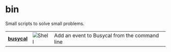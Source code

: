 # bin
Small scripts to solve small problems.

| | | |
| --- | --- | --- |
| [**busycal**](https://github.com/pete-kelly/bin/blob/main/busycal) | ![Shell](https://img.shields.io/badge/Shell-4EAA25?&style=plastic&logo=gnu-bash&logoColor=white)  |  Add an event to Busycal from the command line |

